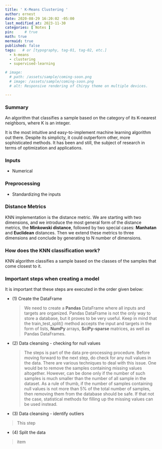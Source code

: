 ```yaml
---
title: ' K-Means Clustering '
author: ernest
date: 2020-08-29 16:20:02 -05:00
last_modified_at: 2023-11-30
categories: [ Notes ]
pin:     # true
math: true
mermaid: true
published: false
tags:   # or [typography, tag-01, tag-02, etc.]
  - k-means
  - clustering
  - supervised-learning

# image: 
  # path: /assets/sample/coming-soon.png
  # image: /assets/sample/coming-soon.png
  # alt: Responsive rendering of Chirpy theme on multiple devices.

---
```




### Summary

An algorithm that classifies a sample based on the category of its K-nearest neighbors, where K is an integer.

It is the most intuitive and easy-to-implement machine learning algorithm out there. Despite its simplicty, it could outperform other, more sophisticated methods. It has been and still, the subject of research in terms of optimization and applications.


### Inputs

  - Numerical
  

### Preprocessing

  - Standardizing the inputs
  

### Distance Metrics

KNN implementation is the distance metric. We are starting with two dimensions, and we introduce the most general form of the distance metrics, the **Minkowski distance**, followed by two special cases: **Manhatan** and **Euclidean** distances.  Then we extend these metrics to three dimensions and conclude by generating to N number of dimensions. 




### How does the KNN classification work?

KNN algorithm classifies a sample based on the classes of the samples that come closest to it. 





### Important steps when creating a model

It is important that these steps are executed in the order given below:
  
  - (1) Create the DataFrame
    > We need to create a **Pandas** DataFrame where all inputs and targets are organized. Pandas DataFrame is not the only way to store a database, but it proves to be very useful. Keep in mind that the train_test_split() method accepts the input and targets in the form of lists, **NumPy** arrays, **SciPy-sparse** matrices, as well as Pandas DataFrames.

  - (2) Data cleansing - checking for null values
    > The steps is part of the data pre-processing procedure. Before moving forward to the next step, do check for any null values in the data. There are various techniques to deal with this issue. One would be to remove the samples containing missing values altogether. However, can be done only if the number of such samples is much smaller than the number of all sample in the dataset. 
    > As a rule of thumb, if the number of samples containing null values is not more than 5% of the total number of samples, then removing them from the database should be safe. If that not the case, statistical methods for filling up the missing values can be used instead.
    
   - (3) Data cleansing - identify outliers
   > This step

   - (4) Split the data
   > item 





